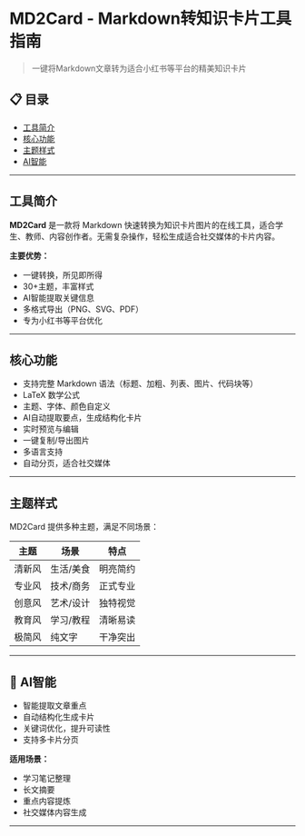# MD2Card - Markdown转知识卡片工具指南

> 一键将Markdown文章转为适合小红书等平台的精美知识卡片

## 📋 目录
- [工具简介](#工具简介)
- [核心功能](#核心功能)
- [主题样式](#主题样式)
- [AI智能](#ai智能)

---

## 工具简介

**MD2Card** 是一款将 Markdown 快速转换为知识卡片图片的在线工具，适合学生、教师、内容创作者。无需复杂操作，轻松生成适合社交媒体的卡片内容。

**主要优势：**
- 一键转换，所见即所得
- 30+主题，丰富样式
- AI智能提取关键信息
- 多格式导出（PNG、SVG、PDF）
- 专为小红书等平台优化

---

## 核心功能

- 支持完整 Markdown 语法（标题、加粗、列表、图片、代码块等）
- LaTeX 数学公式
- 主题、字体、颜色自定义
- AI自动提取要点，生成结构化卡片
- 实时预览与编辑
- 一键复制/导出图片
- 多语言支持
- 自动分页，适合社交媒体

---

## 主题样式

MD2Card 提供多种主题，满足不同场景：

| 主题      | 场景         | 特点         |
|-----------|--------------|--------------|
| 清新风    | 生活/美食    | 明亮简约     |
| 专业风    | 技术/商务    | 正式专业     |
| 创意风    | 艺术/设计    | 独特视觉     |
| 教育风    | 学习/教程    | 清晰易读     |
| 极简风    | 纯文字       | 干净突出     |

---

## 🤖 AI智能

- 智能提取文章重点
- 自动结构化生成卡片
- 关键词优化，提升可读性
- 支持多卡片分页

**适用场景：**
- 学习笔记整理
- 长文摘要
- 重点内容提炼
- 社交媒体内容生成

---
